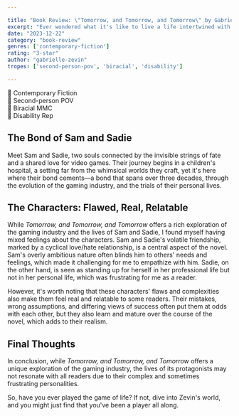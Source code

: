 ```yaml
---

title: "Book Review: \"Tomorrow, and Tomorrow, and Tomorrow\" by Gabrielle Zevin"
excerpt: "Ever wondered what it's like to live a life intertwined with the pixels and narratives of video games? This is a portal into the lives of two individuals whose existence is as vivid and complex as the games they create."
date: "2023-12-22"
category: "book-review"
genres: ['contemporary-fiction']
rating: "3-star"
author: "gabrielle-zevin"
tropes: ['second-person-pov', 'biracial', 'disability']

---
```



📍 Contemporary Fiction  
📍 Second-person POV  
📍 Biracial MMC  
📍 Disability Rep 
  

## The Bond of Sam and Sadie
Meet Sam and Sadie, two souls connected by the invisible strings of fate and a shared love for video games. Their journey begins in a children's hospital, a setting far from the whimsical worlds they craft, yet it's here where their bond cements—a bond that spans over three decades, through the evolution of the gaming industry, and the trials of their personal lives.


## The Characters: Flawed, Real, Relatable
While *Tomorrow, and Tomorrow, and Tomorrow* offers a rich exploration of the gaming industry and the lives of Sam and Sadie, I found myself having mixed feelings about the characters. Sam and Sadie's volatile friendship, marked by a cyclical love/hate relationship, is a central aspect of the novel. Sam's overly ambitious nature often blinds him to others' needs and feelings, which made it challenging for me to empathize with him. Sadie, on the other hand, is seen as standing up for herself in her professional life but not in her personal life, which was frustrating for me as a reader.

However, it's worth noting that these characters' flaws and complexities also make them feel real and relatable to some readers. Their mistakes, wrong assumptions, and differing views of success often put them at odds with each other, but they also learn and mature over the course of the novel, which adds to their realism.


## Final Thoughts
In conclusion, while *Tomorrow, and Tomorrow, and Tomorrow* offers a unique exploration of the gaming industry, the lives of its protagonists may not resonate with all readers due to their complex and sometimes frustrating personalities.

So, have you ever played the game of life? If not, dive into Zevin's world, and you might just find that you've been a player all along.
